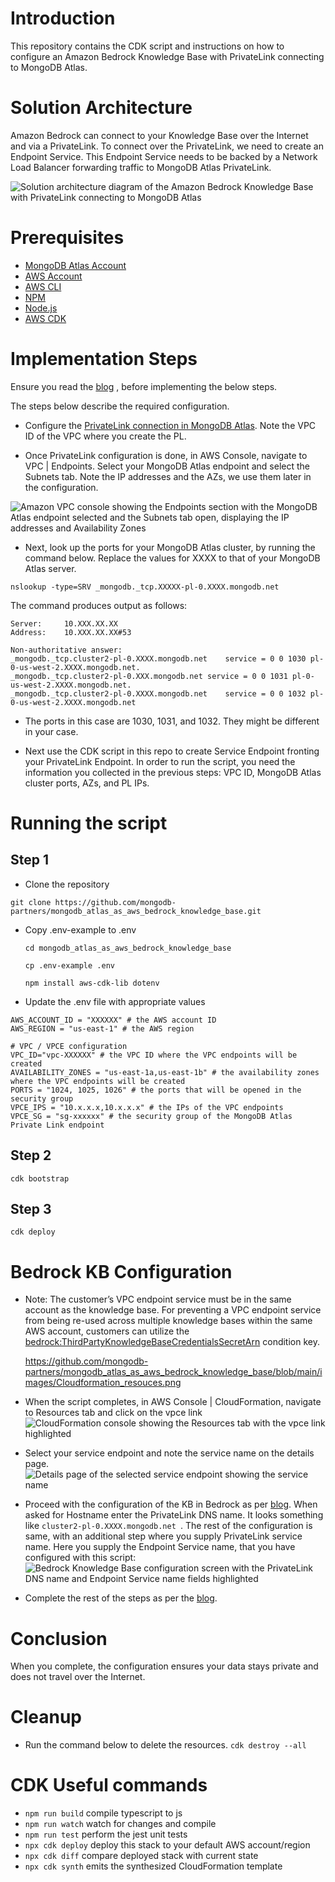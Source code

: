 # Introduction

This repository contains the CDK script and instructions on how to configure an Amazon Bedrock Knowledge Base with PrivateLink connecting to MongoDB Atlas. 


# Solution Architecture

Amazon Bedrock can connect to your Knowledge Base over the Internet and via a PrivateLink.  To connect over the PrivateLink, we need to create an Endpoint Service.  This Endpoint Service needs to be backed by a Network Load Balancer forwarding traffic to MongoDB Atlas PrivateLink. 

![Solution architecture diagram of the Amazon Bedrock Knowledge Base with PrivateLink connecting to MongoDB Atlas](images/genAI-Bedrock-PL-blog.drawio.png)


# Prerequisites

* [MongoDB Atlas Account](https://www.mongodb.com/cloud/atlas/register)
* [AWS Account](https://portal.aws.amazon.com/billing/signup)
* [AWS CLI](https://aws.amazon.com/cli/)
* [NPM](https://www.npmjs.com/get-npm)
* [Node.js](https://nodejs.org/en/download/)
* [AWS CDK](https://docs.aws.amazon.com/cdk/latest/guide/getting_started.html)


# Implementation Steps

Ensure you read the [blog](https://www.mongodb.com/developer/products/atlas/rag-workflow-with-atlas-amazon-bedrock/) , before implementing the below steps.

The steps below describe the required configuration.

* Configure the [PrivateLink connection in MongoDB Atlas](https://aws.amazon.com/blogs/apn/connecting-applications-securely-to-a-mongodb-atlas-data-plane-with-aws-privatelink/).  Note the VPC ID of the VPC where you create the PL.

* Once PrivateLink configuration is done, in AWS Console, navigate to VPC | Endpoints.  Select your MongoDB Atlas endpoint and select the Subnets tab.  Note the IP addresses and the AZs, we use them later in the configuration.

![Amazon VPC console showing the Endpoints section with the MongoDB Atlas endpoint selected and the Subnets tab open, displaying the IP addresses and Availability Zones](images/vpc-endpoints-subnets.png)

* Next, look up the ports for your MongoDB Atlas cluster, by running the command below. Replace the values for XXXX to that of your MongoDB Atlas server.

```
nslookup -type=SRV _mongodb._tcp.XXXXX-pl-0.XXXX.mongodb.net
```
The command  produces output as follows:
```
Server:		10.XXX.XX.XX
Address:	10.XXX.XX.XX#53

Non-authoritative answer:
_mongodb._tcp.cluster2-pl-0.XXXX.mongodb.net	service = 0 0 1030 pl-0-us-west-2.XXXX.mongodb.net.
_mongodb._tcp.cluster2-pl-0.XXX.mongodb.net	service = 0 0 1031 pl-0-us-west-2.XXXX.mongodb.net.
_mongodb._tcp.cluster2-pl-0.XXXX.mongodb.net	service = 0 0 1032 pl-0-us-west-2.XXXX.mongodb.net
```

* The ports in this case are 1030, 1031, and 1032.  They might be different in your case.

* Next use the CDK script in this repo to create Service Endpoint fronting your PrivateLink Endpoint.  In order to run the script, you need the information you collected in the previous steps: VPC ID, MongoDB Atlas cluster ports, AZs, and PL IPs.

# Running the script
## Step 1

- Clone the repository 

`git clone https://github.com/mongodb-partners/mongodb_atlas_as_aws_bedrock_knowledge_base.git`
  
- Copy .env-example to .env

  ` cd mongodb_atlas_as_aws_bedrock_knowledge_base `
  
  ` cp .env-example .env `

  ` npm install aws-cdk-lib dotenv `
  
- Update the .env file with appropriate values

```
AWS_ACCOUNT_ID = "XXXXXX" # the AWS account ID
AWS_REGION = "us-east-1" # the AWS region

# VPC / VPCE configuration
VPC_ID="vpc-XXXXXX" # the VPC ID where the VPC endpoints will be created
AVAILABILITY_ZONES = "us-east-1a,us-east-1b" # the availability zones where the VPC endpoints will be created
PORTS = "1024, 1025, 1026" # the ports that will be opened in the security group
VPCE_IPS = "10.x.x.x,10.x.x.x" # the IPs of the VPC endpoints
VPCE_SG = "sg-xxxxxx" # the security group of the MongoDB Atlas Private Link endpoint
```
## Step 2

`cdk bootstrap`

## Step 3

`cdk deploy`

# Bedrock KB Configuration
* Note: The customer’s VPC endpoint service must be in the same account as the knowledge base. For preventing a VPC endpoint service from being re-used across multiple knowledge bases within the same AWS account, customers can utilize the [bedrock:ThirdPartyKnowledgeBaseCredentialsSecretArn](https://docs.aws.amazon.com/service-authorization/latest/reference/list_amazonbedrock.html#amazonbedrock-bedrock_ThirdPartyKnowledgeBaseCredentialsSecretArn) condition key.


  https://github.com/mongodb-partners/mongodb_atlas_as_aws_bedrock_knowledge_base/blob/main/images/Cloudformation_resouces.png

* When the script completes, in AWS Console | CloudFormation, navigate to Resources tab and click on the vpce link
![CloudFormation console showing the Resources tab with the vpce link highlighted](images/Cloudformation_resouces.png)

* Select your service endpoint and note the service name on the details page.
![Details page of the selected service endpoint showing the service name](images/service-endpoints.png)

* Proceed with the configuration of the KB in Bedrock as per [blog](https://www.mongodb.com/developer/products/atlas/rag-workflow-with-atlas-amazon-bedrock). When asked for Hostname enter the PrivateLink DNS name.  It looks something like `cluster2-pl-0.XXXX.mongodb.net `. The rest of the configuration is same, with an additional step where you supply PrivateLink service name.  Here you supply the Endpoint Service name, that you have configured with this script:
![Bedrock Knowledge Base configuration screen with the PrivateLink DNS name and Endpoint Service name fields highlighted](images/bedrock-atlas-pl.png)

* Complete the rest of the steps as per the [blog](https://www.mongodb.com/developer/products/atlas/rag-workflow-with-atlas-amazon-bedrock).

# Conclusion
 When you complete, the configuration ensures your data stays private and does not travel over the Internet.

# Cleanup
* Run the command below to delete the resources.
`cdk destroy --all`


# CDK Useful commands

* `npm run build`   compile typescript to js
* `npm run watch`   watch for changes and compile
* `npm run test`    perform the jest unit tests
* `npx cdk deploy`  deploy this stack to your default AWS account/region
* `npx cdk diff`    compare deployed stack with current state
* `npx cdk synth`   emits the synthesized CloudFormation template
